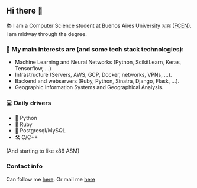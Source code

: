 ## Hi there 👋

📚 I am a Computer Science student at Buenos Aires University 🇦🇷 ([FCEN](http://dc.uba.ar/)). I am midway through the degree.

### 🔭 My main interests are (and some tech stack technologies): 
* Machine Learning and Neural Networks (Python, ScikitLearn, Keras, Tensorflow, ...)
* Infrastructure (Servers, AWS, GCP, Docker, networks, VPNs, ...).
* Backend and webservers (Ruby, Python, Sinatra, Django, Flask, ...).
* Geographic Information Systems and Geographical Analysis.

### 💻 Daily drivers
* 🐍 Python
* 💎 Ruby
* 💾 Postgresql/MySQL
* 🛠 C/C++

(And starting to like x86 ASM)

### Contact info
Can follow me [here](https://twitter.com/pablolp99). Or mail me [here](mailto:pablo.lopesperera@gmail.com)

<!-- **pablolp99/pablolp99** is a ✨ _special_ ✨ repository because its `README.md` (this file) appears on your GitHub profile. ->
